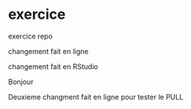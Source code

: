 # exercice
exercice repo

changement fait en ligne

changement fait en RStudio

Bonjour

Deuxieme changment fait en ligne pour tester le PULL
